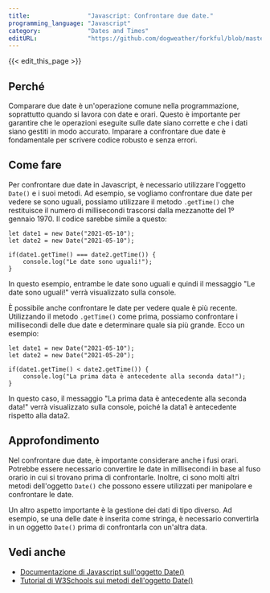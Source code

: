 ```yaml
---
title:                "Javascript: Confrontare due date."
programming_language: "Javascript"
category:             "Dates and Times"
editURL:              "https://github.com/dogweather/forkful/blob/master/content/it/javascript/comparing-two-dates.md"
---
```


{{< edit_this_page >}}

## Perché

Comparare due date è un'operazione comune nella programmazione, soprattutto quando si lavora con date e orari. Questo è importante per garantire che le operazioni eseguite sulle date siano corrette e che i dati siano gestiti in modo accurato. Imparare a confrontare due date è fondamentale per scrivere codice robusto e senza errori.

## Come fare

Per confrontare due date in Javascript, è necessario utilizzare l'oggetto `Date()` e i suoi metodi. Ad esempio, se vogliamo confrontare due date per vedere se sono uguali, possiamo utilizzare il metodo `.getTime()` che restituisce il numero di millisecondi trascorsi dalla mezzanotte del 1º gennaio 1970. Il codice sarebbe simile a questo:

```
let date1 = new Date("2021-05-10");
let date2 = new Date("2021-05-10");

if(date1.getTime() === date2.getTime()) {
    console.log("Le date sono uguali!");
}
```

In questo esempio, entrambe le date sono uguali e quindi il messaggio "Le date sono uguali!" verrà visualizzato sulla console.

È possibile anche confrontare le date per vedere quale è più recente. Utilizzando il metodo `.getTime()` come prima, possiamo confrontare i millisecondi delle due date e determinare quale sia più grande. Ecco un esempio:

```
let date1 = new Date("2021-05-10");
let date2 = new Date("2021-05-20");

if(date1.getTime() < date2.getTime()) {
    console.log("La prima data è antecedente alla seconda data!");
}
```

In questo caso, il messaggio "La prima data è antecedente alla seconda data!" verrà visualizzato sulla console, poiché la data1 è antecedente rispetto alla data2.

## Approfondimento

Nel confrontare due date, è importante considerare anche i fusi orari. Potrebbe essere necessario convertire le date in millisecondi in base al fuso orario in cui si trovano prima di confrontarle. Inoltre, ci sono molti altri metodi dell'oggetto `Date()` che possono essere utilizzati per manipolare e confrontare le date.

Un altro aspetto importante è la gestione dei dati di tipo diverso. Ad esempio, se una delle date è inserita come stringa, è necessario convertirla in un oggetto `Date()` prima di confrontarla con un'altra data.

## Vedi anche

- [Documentazione di Javascript sull'oggetto Date()](https://developer.mozilla.org/it/docs/Web/JavaScript/Reference/Global_Objects/Date)
- [Tutorial di W3Schools sui metodi dell'oggetto Date()](https://www.w3schools.com/jsref/jsref_obj_date.asp)